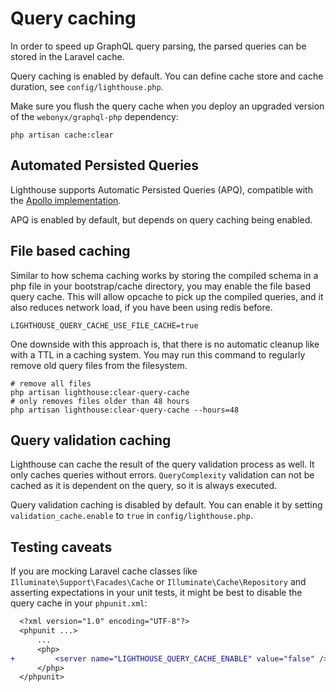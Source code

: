 # Query caching

In order to speed up GraphQL query parsing, the parsed queries can be stored in the Laravel cache.

Query caching is enabled by default.
You can define cache store and cache duration, see `config/lighthouse.php`.

Make sure you flush the query cache when you deploy an upgraded version of the `webonyx/graphql-php` dependency:

```shell
php artisan cache:clear
```

## Automated Persisted Queries

Lighthouse supports Automatic Persisted Queries (APQ), compatible with the
[Apollo implementation](https://www.apollographql.com/docs/apollo-server/performance/apq).

APQ is enabled by default, but depends on query caching being enabled.

## File based caching

Similar to how schema caching works by storing the compiled schema in a php file
in your bootstrap/cache directory, you may enable the file based query cache.
This will allow opcache to pick up the compiled queries, and it also reduces 
network load, if you have been using redis before.

```dotenv
LIGHTHOUSE_QUERY_CACHE_USE_FILE_CACHE=true
```

One downside with this approach is, that there is no automatic cleanup like with
a TTL in a caching system. You may run this command to regularly remove old query
files from the filesystem.

```shell
# remove all files
php artisan lighthouse:clear-query-cache
# only removes files older than 48 hours
php artisan lighthouse:clear-query-cache --hours=48
```

## Query validation caching

Lighthouse can cache the result of the query validation process as well.
It only caches queries without errors.
`QueryComplexity` validation can not be cached as it is dependent on the query, so it is always executed.

Query validation caching is disabled by default.
You can enable it by setting `validation_cache.enable` to `true` in `config/lighthouse.php`.

## Testing caveats

If you are mocking Laravel cache classes like `Illuminate\Support\Facades\Cache` or `Illuminate\Cache\Repository` and asserting expectations in your unit tests, it might be best to disable the query cache in your `phpunit.xml`:

```diff
  <?xml version="1.0" encoding="UTF-8"?>
  <phpunit ...>
      ...
      <php>
+         <server name="LIGHTHOUSE_QUERY_CACHE_ENABLE" value="false" />
      </php>
  </phpunit>
```
